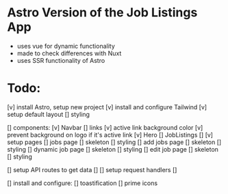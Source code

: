 # Astro Version of the Job Listings App
- uses vue for dynamic functionality
- made to check differences with Nuxt
- uses SSR functionality of Astro

# Todo:
[v] install Astro, setup new project
[v] install and configure Tailwind
[v] setup default layout
  [] styling

[]  components:
  [v] Navbar
    [] links
    [v] active link background color
    [v] prevent background on logo if it's active link
  [v] Hero
  [] JobListings
    [] 
[v] setup pages
  [] jobs page
    [] skeleton
    [] styling
  [] add jobs page
    [] skeleton
    [] styling
  [] dynamic job page
    [] skeleton
    [] styling
  [] edit job page
    [] skeleton
    [] styling

[] setup API routes to get data
  [] 
  [] setup request handlers
  [] 

[] install and configure:
  [] toastification
  [] prime icons